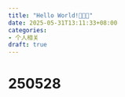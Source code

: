 ```yaml
---
title: "Hello World!🐣🐣🐣"
date: 2025-05-31T13:11:33+08:00
categories:
- 个人相关
draft: true
---
```


# 250528

